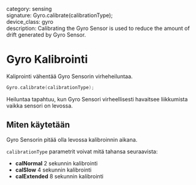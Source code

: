 category: sensing  
signature: Gyro.calibrate(calibrationType);    
device_class: gyro  
description: Calibrating the Gyro Sensor is used to reduce the amount of drift generated by Gyro Sensor.

# Gyro Kalibrointi

Kaliprointi vähentää Gyro Sensorin virheheiluntaa.

```cpp
Gyro.calibrate(calibrationType);
```

Heiluntaa tapahtuu, kun Gyro Sensori virheellisesti havaitsee liikkumista vaikka sensori on levossa.

## Miten käytetään

Gyro Sensorin pitää olla levossa kalibroinnin aikana.

`calibrationType` parametrit voivat mitä tahansa seuraavista:
- **calNormal** 2 sekunnin kalibrointi
- **calSlow** 4 sekunnin kalibrointi
- **calExtended** 8 sekunnin kalibrointi

<advanced>
</advanced>